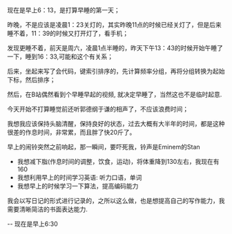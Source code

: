 现在是早上6：13，是打算早睡的第一天；

昨晚，不是应该是凌晨1：23关灯的，其实昨晚11点的时候已经关灯了，但是后来睡不着，11：39的时候又打开灯了，看手机；

发现更睡不着，前天是周六，凌晨1点半睡的，昨天下午13：43的时候开始午睡了一下，睡到16：33,可能和这个有关系；

后来，坐起来写了会代码，键索引排序的，先计算频率分组，再将分组转换为起始下标，然后排序；

然后，在B站偶然看到个早睡早起的视频, 就决定早睡了，当然这也不是临时起意.



今天开始不打算睡觉前还听郭德纲于谦的相声了，不应该浪费时间；



我想我应该保持头脑清醒，保持良好的状态，过去大概有大半年的时间，都是这种很差的作息时间，非常累，而且胖了快20斤了。

早上的闹铃突然之前响起，那一瞬间，要吓死我，铃声是Eminem的Stan



* 我想减下脂(作息时间的调整，饮食，运动)，将体重降到130左右，我现在有160
* 我想利用早上的时间学习英语: 听力口语，单词
* 我想早上的时候学习一下算法，提高编码能力



我会以写日记的形式进行记录的，之所以这么做，也是想提高自己的写作能力，我需要清晰简洁的书面表达能力.

-- 现在是早上6:30